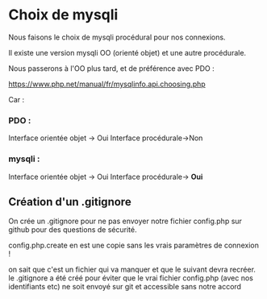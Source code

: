 # Choix de mysqli 

Nous faisons le choix de mysqli procédural pour nos connexions.

Il existe une version mysqli OO (orienté objet) et une autre procédurale.

Nous passerons à l'OO plus tard, et de préférence avec PDO :

https://www.php.net/manual/fr/mysqlinfo.api.choosing.php

Car :

### PDO :

Interface orientée objet -> Oui
Interface procédurale->Non

### mysqli :

Interface orientée objet -> Oui
Interface procédurale-> **Oui**

## Création d'un .gitignore

On crée un .gitignore pour ne pas envoyer notre fichier config.php sur github pour des questions de sécurité. 

config.php.create en est une copie sans les vrais paramètres de connexion !



<p>on sait que c'est un fichier qui va manquer et que le suivant devra recréer.
    le .gitignore a été créé pour éviter que le vrai fichier config.php (avec nos identifiants etc) ne soit envoyé sur git et accessible sans notre accord
</p>